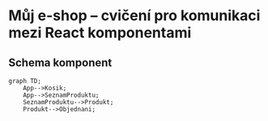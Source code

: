 # Můj e-shop – cvičení pro komunikaci mezi React komponentami


## Schema komponent
```mermaid
graph TD;
    App-->Kosik;
    App-->SeznamProduktu;
    SeznamProduktu-->Produkt;
    Produkt-->Objednani;
```
